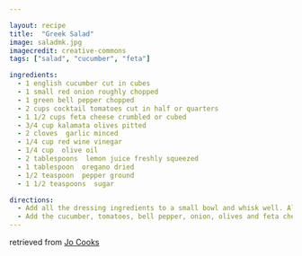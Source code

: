 ```yaml
---

layout: recipe
title:  "Greek Salad"
image: saladmk.jpg
imagecredit: creative-commons
tags: ["salad", "cucumber", "feta"]

ingredients:
  - 1 english cucumber cut in cubes
  - 1 small red onion roughly chopped
  - 1 green bell pepper chopped
  - 2 cups cocktail tomatoes cut in half or quarters
  - 1 1/2 cups feta cheese crumbled or cubed
  - 3/4 cup kalamata olives pitted
  - 2 cloves  garlic minced
  - 1/4 cup red wine vinegar
  - 1/4 cup  olive oil
  - 2 tablespoons  lemon juice freshly squeezed
  - 1 tablespoon  oregano dried
  - 1/2 teaspoon  pepper ground
  - 1 1/2 teaspoons  sugar

directions:
  - Add all the dressing ingredients to a small bowl and whisk well. Alternatively you can place them all in a blender and blend until for about 30 seconds until well combined. Another option is to place all the ingredients in a jar and shake well.
  - Add the cucumber, tomatoes, bell pepper, onion, olives and feta cheese to a large bowl and pour the dressing over. Toss everything well together and serve immediately.
---
```

retrieved from <a href="https://www.jocooks.com/wprm_print/14995">Jo Cooks</a>
